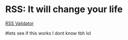 # RSS: It will change your life
[RSS Validator](https://www.rssboard.org/rss-validator/)  

#lets see if this works
I dont know tbh lol
